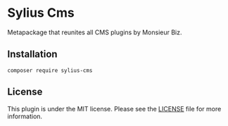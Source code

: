 # Sylius Cms

Metapackage that reunites all CMS plugins by Monsieur Biz.

## Installation

```
composer require sylius-cms
```

## License

This plugin is under the MIT license.
Please see the [LICENSE](LICENSE) file for more information.
